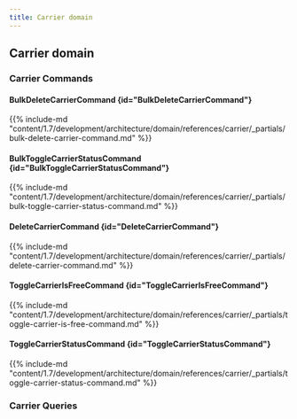 ```yaml
---
title: Carrier domain
---
```


## Carrier domain

### Carrier Commands

#### BulkDeleteCarrierCommand {id="BulkDeleteCarrierCommand"}

{{%  include-md "content/1.7/development/architecture/domain/references/carrier/_partials/bulk-delete-carrier-command.md" %}}
#### BulkToggleCarrierStatusCommand {id="BulkToggleCarrierStatusCommand"}

{{%  include-md "content/1.7/development/architecture/domain/references/carrier/_partials/bulk-toggle-carrier-status-command.md" %}}
#### DeleteCarrierCommand {id="DeleteCarrierCommand"}

{{%  include-md "content/1.7/development/architecture/domain/references/carrier/_partials/delete-carrier-command.md" %}}
#### ToggleCarrierIsFreeCommand {id="ToggleCarrierIsFreeCommand"}

{{%  include-md "content/1.7/development/architecture/domain/references/carrier/_partials/toggle-carrier-is-free-command.md" %}}
#### ToggleCarrierStatusCommand {id="ToggleCarrierStatusCommand"}

{{%  include-md "content/1.7/development/architecture/domain/references/carrier/_partials/toggle-carrier-status-command.md" %}}

### Carrier Queries

